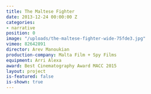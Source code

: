 ```yaml
---
title: The Maltese Fighter
date: 2013-12-24 00:00:00 Z
categories:
- narrative
position: 0
image: "/uploads/the-maltese-fighter-wide-75fde3.jpg"
vimeo: 82642891
director: Arev Manoukian
production-company: Malta Film + Spy Films
equipment: Arri Alexa
award: Best Cinematography Award MACC 2015
layout: project
is-featured: false
is-shown: true
---
```


